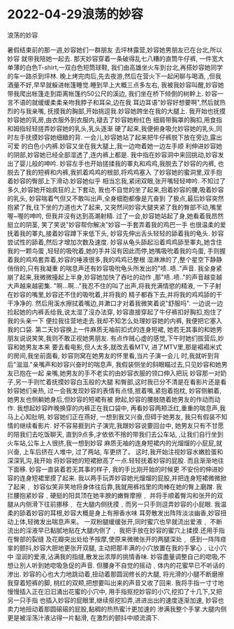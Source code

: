 # 2022-04-29浪荡的妙容



浪荡的妙容



暑假结束前的那一週,妙容她们一群朋友  去坪林露营,妙容她男朋友已在台北,所以妙容  就带我陪她一起去.  那天妙容穿着一条破得乱七八糟的直筒牛仔裤,  一件宽大单薄的白色T-shirt,一双白色短筒球鞋,  我们由高雄坐火车到台北,再搭妙容她同学的车一路杀到坪林.  晚上烤完肉后,先去夜游,然后在营火下一起闲聊与喝酒,  ,但我酒量不好,早早就躲进帐篷睡觉.睡到早上大概三点多左右,  我被我妙容叫醒,妙容她带我爬出帐篷走到距离帐篷约50公尺的溪边,  我们坐在桥下倾倒的树幹上.  妙容一言不语的就缓缓柔柔亲吻我脖子和耳朵,边在我  耳边耳语"妙容好想要啊",然后就热烈的与我亲嘴,  抚摸我的胸部,开始挑逗我.妙容她跨坐在我的大腿上.  我开始也抚摸妙容她的乳房,由衣服外到衣服内,褪去了妙容她粉红色  细肩带胸罩的胸扣,用食指和姆指轻轻搓弄妙容她的乳头,乳头逐渐  硬了起来,我便俯身吸允妙容她的乳头,同时左手抚摸妙容她细緻的背.  一会儿,妙容她站了起来把牛仔裤脱下放在旁边,露出可爱  的白色小内裤.妙容又坐在我大腿上,我一边吻着她一边左手顺  利伸进妙容她的阴部,妙容她已经全部湿透了,连内裤上都是.  我中指在妙容洞中来回挑动,妙容发出了婴儿般的呻吟.  妙容左手也开始搓揉我的睪丸和鸡鸡,我脱去了妙容的内裤,  也脱去了我的短裤和内裤,我抓着鸡鸡的根部,将鸡鸡塞入  了妙容她的蜜洞里,双手抱着妙容的臀部上下滑动.妙容她似乎  相当忘我,紧闭双眼,张开嘴轻轻呻吟.  不知过了多久,妙容她开始疯狂的上下套动,  我也不自觉的坐了起来,抱着妙容的腰,吸着妙容的乳头,  妙容喘着气但又不敢叫出声,全身细胞都像是亢奋到  了极点,最后妙容突然抱紧了我,往下坐的力道也大了起来,  又突然间妙容大腿夹紧了我的臀部不动,嘴里喔~喔的呻吟,  但我并沒有达到高潮射精.  过了一会,妙容她站起了身,她看着我昂然挺立的阴茎,  笑了笑说"妙容帮你解决"妙容一手套弄着我的鸡巴一手  也很温柔的爱抚着我的睪丸,接着妙容蹲下来低下头,  妙容先伸出舌头轻轻的舔着我的龟头.  妙容尝试性的舔着,然后才增加次数及速度.  妙容从龟头舔起沿着鸡鸡舔至睪丸,她含住我的一颗鸟蛋  ,轻轻的吸吮着,她的手并沒有因此而停,她嘴吸吮着我的鸟蛋,  手则握着我的鸡鸡套弄着,妙容的唾液很多,我的鸡鸡已整根  湿淋淋的了,整个星空下静静俏俏的,只有我凝重  的喘息声还有妙容吸吮龟头所发出的"啧..啧.."声音.  我全身紧崩了起来,我微微擡起上半身,妙容她加快了吞吐的动作  ,那"啧..啧.."的声音越变越大声越来越密集.  "啊…啊…"我忍不住的叫了出声,将我充满情慾的精液,  一下子射在妙容的嘴里,妙容还不住的吸吮着,并将我的  精子都吞下去,并将我的鸡鸡舔的干干净净的.  然后用溪水擦拭着嘴边,并漱口才对着我微笑着说"舒服吗".  一边说一边捡起她的内裤丢给我,说太湿了沒办法穿,  妙容直接穿起了牛仔裤扣好胸扣,抱住了我的头亲一下  便拉我往营地走去.我却不知怎么处理妙容她的内裤,  我便把它塞入我的口袋.  第二天妙容换上一件麻质无袖前扣式的连身短裙,  她若无其事的和她男朋友说说笑笑,我则不敢正视她男朋友.  有点作贼心虚的感觉,下午时她们拔营后,妙容和她男友本来  要去看电影,但人太多,就改去看MTV,  进了MTV里,那是褟褟米式的房间,我坐前面看,  妙容则窝在她男友的怀里看,当片子演一会儿  时,我就听到背后"滋滋."亲嘴声和妙容兴奋时的喘息声,  我假装侧坐的斜眼瞄过去,只见妙容和她男友已抱在一起  亲嘴,她男友的手不老实的由妙容衣服的领口伸入把玩  妙容那一对奶子,另一手则忙着抚摸妙容白玉般的大腿  和臀部,这时我已分不清是在看影片还是看妙容她们亲热,  过一会我发现妙容的表情有点怪,抿着嘴,紧抱着抱枕,  妙容侧躺着,她男友也侧躺她身后,但妙容的短裙有被  掀起,妙容的腰肢随着她男友的作动而动作.  我想起妙容昨晚换穿的内裤正在我口袋中,  再看妙容两颊泛红,重重的喘息声,我马上心知肚明,  妙容她们正在燕好, 一想到我又兴奋,但碍于她男友,  我只有假装不知情的继续看影片.  好不容易捱到片子演完,我跟妙容说要回台中,  她男友只有不甘愿的陪我们去吃饭聊天,  直到9点多,才依依不捨的带我们去公车站,  ,让我们自行坐到火车站,公车上人很挤,我一想到妙容  麻质无袖的连身短裙内的光熘熘的小屁屁,就兴奋,  上车后挤在人堆中, 过了两站, 车更挤了。  这时,我开始注视妙容水嫩脸蛋和深深乳沟,我开始  将妙容她的短裙掀高了一点.轻轻抚着妙容的屁股.  而且渐渐地往下面移.  妙容一直装着若无其事的样子, 我的手比刚开始的时候更  不安份的伸进妙容的连身短裙里摸了起来.  我以两手玩弄妙容她光熘熘的屁股,并把连身短裙微微掀了起来﹐  妙容似笑非笑地将身体往后靠,我就用裤裆里的肉棒在她的臀上磨蹭.  我拦腰抱紧妙容﹐硬挺的阳具顶在她丰腴的嫩臀摩擦﹐  并将手顺着臀沟和张开的双腿从内侧滑下往前挪移﹐  在大腿内侧抚摸﹐而另一只手则逗弄妙容的小屁眼.  我温柔的舔着妙容的耳根,妙容大概是身上有擦香水味  耳旁散发出阵阵淡淡幽香,妙容扭动上体,轻微发出喘息声来。  一双粉腿缓缓张开,同时蜜穴也早就流出爱液﹐  不断流出的淫液早已黏腻地贴在大腿内侧了﹐  我把手放在妙容的蜜穴上揉摸.还用手指在臀部的裂缝  及花瓣突出处给予按摩,使原来微微张开的两腿深处﹐  感到一阵阵痉挛的颤抖,妙容大胆地更张开双腿,  主动把那丰满的小穴放置在我的手掌心﹐让小穴中  湿润的爱液,沾满我的指缝,散发出浓厚的挑情香味.  妙容盡量调整自己的唿吸,不想让別人听到她唿吸急促的声音.  但腰身不自觉的摇动﹐体内的花蜜早已不听话的渗出.  妙容的心也大力地跳动着,扭动着那圆润修长的大腿,  将光滑的小腿不断磨擦我穿着短裤的脚,  桃红的双颊,把想要叫出来的声音又收了回来.  我将手指一寸寸地慢慢插入正在汩汩涌出花蜜的小穴中,  用手指抠挖妙容的小穴,挖扣了十几下,又把另一只手指  也插入妙容的屁眼里,继续抠挖扣弄,进进出出的速度逐渐加速,  妙容也卖力地扭动着那圆磙磙的屁股,黏稠的热热蜜汁更加速的  渗满我整个手掌.大腿内侧更是被淫荡汁液沾得一片黏滑,  在激烈的颤抖中顺流滴下.


